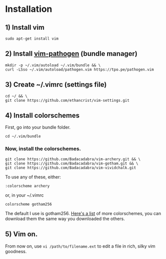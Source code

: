 # Installation

## 1) Install vim
```ubuntu
sudo apt-get install vim
```

## 2) Install [vim-pathogen](https://github.com/tpope/vim-pathogen) (bundle manager)
```ubuntu
mkdir -p ~/.vim/autoload ~/.vim/bundle && \
curl -LSso ~/.vim/autoload/pathogen.vim https://tpo.pe/pathogen.vim
```

## 3) Create ~/.vimrc (settings file)
```ubuntu
cd ~/ && \
git clone https://github.com/ethancrist/vim-settings.git
```

## 4) Install colorschemes
First, go into your bundle folder.
```ubuntu
cd ~/.vim/bundle
```

### Now, install the colorschemes.
```ubuntu
git clone https://github.com/Badacadabra/vim-archery.git && \
git clone https://github.com/Badacadabra/vim-gotham.git && \
git clone https://github.com/Badacadabra/vim-vividchalk.git
```

To use any of these, either:
```vim
:colorscheme archery 
```

or, in your ~/.vimrc
```vim
colorscheme gotham256
```

The default I use is gotham256. [Here's a list](https://github.com/rafi/awesome-vim-colorschemes) of more colorschemes, you can download them the same way you downloaded the others.

## 5) Vim on.
From now on, use ```vi /path/to/filename.ext``` to edit a file in rich, silky vim goodness.
